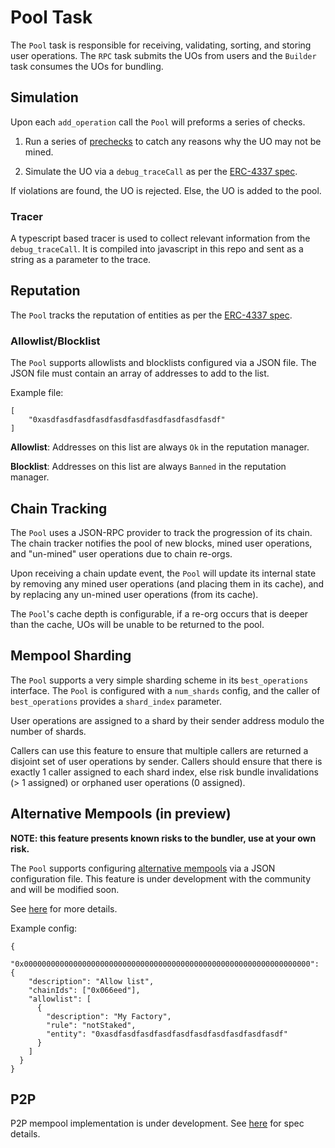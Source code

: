 # Pool Task

The `Pool` task is responsible for receiving, validating, sorting, and storing user operations. The `RPC` task submits the UOs from users and the `Builder` task consumes the UOs for bundling.

## Simulation

Upon each `add_operation` call the `Pool` will preforms a series of checks.

1. Run a series of [prechecks](https://github.com/eth-infinitism/account-abstraction/blob/develop/eip/EIPS/eip-4337.md#client-behavior-upon-receiving-a-useroperation) to catch any reasons why the UO may not be mined. 

2. Simulate the UO via a `debug_traceCall` as per the [ERC-4337 spec](https://github.com/eth-infinitism/account-abstraction/blob/develop/eip/EIPS/eip-4337.md#simulation).

If violations are found, the UO is rejected. Else, the UO is added to the pool. 

### Tracer

A typescript based tracer is used to collect relevant information from the `debug_traceCall`. It is compiled into javascript in this repo and sent as a string as a parameter to the trace.

## Reputation

The `Pool` tracks the reputation of entities as per the [ERC-4337 spec](https://github.com/eth-infinitism/account-abstraction/blob/develop/eip/EIPS/eip-4337.md#reputation-scoring-and-throttlingbanning-for-global-entities).


### Allowlist/Blocklist

The `Pool` supports allowlists and blocklists configured via a JSON file. The JSON file must contain an array of addresses to add to the list.

Example file:
```
[
    "0xasdfasdfasdfasdfasdfasdfasdfasdfasdfasdf"
]
```

**Allowlist**: Addresses on this list are always `Ok` in the reputation manager.

**Blocklist**: Addresses on this list are always `Banned` in the reputation manager.

## Chain Tracking

The `Pool` uses a JSON-RPC provider to track the progression of its chain. The chain tracker notifies the pool of new blocks, mined user operations, and "un-mined" user operations due to chain re-orgs.

Upon receiving a chain update event, the `Pool` will update its internal state by removing any mined user operations (and placing them in its cache), and by replacing any un-mined user operations (from its cache).

The `Pool`'s cache depth is configurable, if a re-org occurs that is deeper than the cache, UOs will be unable to be returned to the pool.

## Mempool Sharding

The `Pool` supports a very simple sharding scheme in its `best_operations` interface. The `Pool` is configured with a `num_shards` config, and the caller of `best_operations` provides a `shard_index` parameter.

User operations are assigned to a shard by their sender address modulo the number of shards.

Callers can use this feature to ensure that multiple callers are returned a disjoint set of user operations by sender. Callers should ensure that there is exactly 1 caller assigned to each shard index, else risk bundle invalidations (> 1 assigned) or orphaned user operations (0 assigned).

## Alternative Mempools (in preview)

**NOTE: this feature presents known risks to the bundler, use at your own risk.**

The `Pool` supports configuring [alternative mempools](https://eips.ethereum.org/EIPS/eip-4337#alternative-mempools) via a JSON configuration file. This feature is under development with the community and will be modified soon.

See [here](https://hackmd.io/@dancoombs/BJYRz3h8n) for more details.

Example config:

```
{
  "0x0000000000000000000000000000000000000000000000000000000000000000": {
    "description": "Allow list",
    "chainIds": ["0x066eed"],
    "allowlist": [
      {
        "description": "My Factory",
        "rule": "notStaked",
        "entity": "0xasdfasdfasdfasdfasdfasdfasdfasdfasdfasdf"
      }
    ]
  }
}
```

## P2P

P2P mempool implementation is under development. See [here](https://github.com/eth-infinitism/bundler-spec/blob/main/p2p-specs/p2p-interface.md) for spec details.

